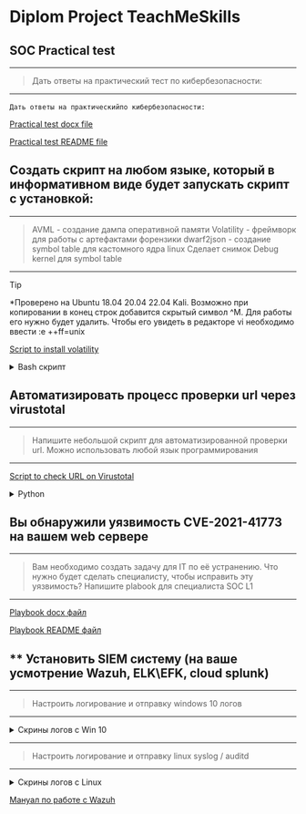 # **Diplom Project TeachMeSkills**


## SOC Practical test 
___
>    Дать ответы на практический тест по кибербезопасности:
___

```text
Дать ответы на практическийпо кибербезопасности:
```

[Practical test docx file](/Practical%20test/Diplom.docx)

[Practical test README file](/Practical%20test/README.md)

## Создать скрипт на любом языке, который в информативном виде будет запускать скрипт с установкой:
___
>   AVML - создание дампа оперативной памяти
>    Volatility - фреймворк для работы с артефактами форензики
>    dwarf2json - создание symbol table для кастомного ядра linux
>    Сделает снимок Debug kernel для symbol table
___

> [!TIP]
> *Проверено на Ubuntu 18.04 20.04 22.04 Kali. Возможно при копировании в конец строк добавится скрытый символ ^M. Для работы его нужно будет удалить. Чтобы его увидеть в редакторе vi необходимо ввести :e ++ff=unix

[Script to install volatility](/Script%20install%20volatility/ubuntu)

<details><summary>Bash cкрипт</summary>

```bash

#!/bin/bash

RED='\e[31m'
GREEN='\e[32m'
BLUE='\e[34m'
RESET='\e[0m'

echo -e "$BLUE Welcome to install Volatility3 $RESET"
sudo apt-get update >/dev/null

echo -e "$BLUE Check and install dependency $RESET"

if dpkg -l python3-full >/dev/null
then echo -e "$GREEN Already installed python3-full $RESET"
else echo -e "$BLUE Install python3-full $RESET" && sudo apt-get install -y pyton3-full
fi

if dpkg -l python3-pip >/dev/null
then echo -e "$GREEN Already installed python3-pip $RESET"
else echo -e "$BLUE Install python3-pip $RESET" && sudo apt-get install -y pyton3-pip
fi

if dpkg -l wget >/dev/null
then echo -e "$GREEN Already installed wget $RESET"
else echo -e "$BLUE Install wget $RESET" && sudo apt-get install -y wget
fi

if dpkg -l git >/dev/null
then echo -e "$GREEN Already installed git $RESET"
else echo -e "$BLUE Install git $RESET" && sudo apt-get install -y git
fi

if dpkg -l golang-go >/dev/null
then echo -e "$GREEN Already installed golang-go $RESET"
else echo -e "$BLUE Install golang-go $RESET" && sudo apt-get install -y golang-go
fi

cd

echo -e "$GREEN Download the latest release of avml $RESET"

wget https://github.com/microsoft/avml/releases/download/v0.14.0/avml

echo -e "$GREEN Make the file executable $RESET"

sudo chmod +x avml


echo -e "$GREEN Move the executable to a directory in /usr/local/bin $RESET"

sudo mv avml /usr/local/bin/

if avml --help >/dev/null
then echo -e "$GREEN AVML is installed $RESET"
else echo -e "$RED AVML is not installed $RESET" && exit 0
fi

echo -e "$GREEN Create memory dump $RESET"

sudo avml ~/memory.dmp
sudo chown $USER:$USER memory.dmp
sudo chmod 755 memory.dmp


echo -e "$GREEN Install Volatility3 $RESET"

git clone https://github.com/volatilityfoundation/volatility3.git
cd volatility3

echo -e "$GREEN Install Volatility3 requirements $RESET"


pip3 install -r requirements-minimal.txt
pip3 install -r requirements.txt

echo -e "$GREEN Install the corresponding debug symbols $RESET"

release=$(lsb_release -cs)

sudo tee /etc/apt/sources.list.d/ddebs.list <<EOF

deb http://ddebs.ubuntu.com $release main restricted universe multiverse
deb http://ddebs.ubuntu.com $release-updates main restricted universe multiverse
deb http://ddebs.ubuntu.com $release-proposed main restricted universe multiverse


EOF

wget -O - http://ddebs.ubuntu.com/dbgsym-release-key.asc | sudo apt-key add -


sudo apt update
sudo apt install linux-image-$(uname -r)-dbgsym

# Debug kernel is at: /usr/lib/debug/boot/vmlinux-$(uname -r)
echo -e "$GREEN Instal dwarf2json $RESET"
cd 
git clone https://github.com/volatilityfoundation/dwarf2json.git
cd dwarf2json
go build
sudo cp dwarf2json /usr/local/bin/
if dwarf2json --help >/dev/null
then echo -e "$GREEN dwarf2json is installed $RESET"
else echo -e "$RED dwarf2json is not installed $RESET" && exit 0
fi


cd /usr/lib/debug/boot/
chmod 755 vmlinux-$(uname -r)
chown $USER:$USER vmlinux-$(uname -r)
sudo mkdir ~/volatility3/volatility3/symbols/linux
sudo dwarf2json linux  --elf /usr/lib/debug/boot/vmlinux-$(uname -r) --system-map /boot/System.map-$(uname -r) > ~/Ubuntu-$(uname -r).json
sudo cp ~/Ubuntu-$(uname -r).json ~/volatility3/volatility3/symbols/linux/
cd ~/volatility3

PS3='Select module for volatility3: '
sys=("Lsof" "Pstree" "Bash" "Check_creds" "Exit")
select fav in "${sys[@]}"; do
    case $fav in
        "Lsof")
            echo -e  "$GREEN Lists open files for each processes $RESET"
            sudo python3 vol.py -f ~/memory.dmp linux.lsof.Lsof
            break
            ;;
         "Pstree")
            echo -e  "$GREEN Plugin for listing processes in a tree based on their parent process ID $RESET"
            sudo python3 vol.py -f ~/memory.dmp linux.pstree.PsTree
            break
            ;;
        "Bash")
            echo -e  "$GREEN Recovers bash command history from memory $RESET"
            sudo python3 vol.py -f ~/memory.dmp linux.bash.Bash
            break
            ;;
        "Check_creds")
            echo -e  "$GREEN Lists open files for each processes $RESET"
            sudo python3 vol.py -f ~/memory.dmp linux.check_creds.Check_creds
            break
            ;;
        "Exit")
            echo -e "$RED User requested exit $RESET"
            exit 0
            ;;
             *) echo -e "$RED invalid option $REPLY $RESET";;
    esac
done

```

</details>

## Автоматизировать процесс проверки url через virustotal
___
>  Напишите небольшой скрипт для автоматизированной проверки url. Можно использовать любой язык программирования
___

[Script to check URL on Virustotal](/Script%20to%20check%20URL%20on%20Virustotal/Virustotal.py)

<details><summary>Python</summary>

```python

import requests

def check_url(api_key, url):
    api_url = 'https://www.virustotal.com/vtapi/v2/url/report'
    params = {
        'apikey': api_key,
        'resource': url,
    }
    
    response = requests.get(api_url, params=params)
    
    if response.status_code == 200:
        result = response.json()
        if result['response_code'] == 1:  # URL был проверен
            print(f"URL: {url}")
            print("Обнаруженные угрозы:")
            for engine in result['scans']:
                if result['scans'][engine]['detected']:
                    print(f"{engine}: Обнаружено")
                else:
                    print(f"{engine}: Не обнаружено")
        else:
            print("URL не найден в базе данных.")
    else:
        print(f"Ошибка: {response.status_code}")

if __name__ == "__main__":
    API_KEY = '6b98b76b60da24c0f6567bc9551b091abe7cb15760be75683fda7fbaba27239e'
    url_to_check = input("Введите URL для проверки: ")
    check_url(API_KEY, url_to_check)

```
</details>

## Вы обнаружили уязвимость CVE-2021-41773 на вашем web сервере
___
>    Вам необходимо создать задачу для IT по её устранению. Что нужно будет сделать специалисту, чтобы исправить эту уязвимость? Напишите plabook для специалиста SOC L1
___

[Playbook docx файл](/Playbook/Playbook%20по%20устранению%20уязвимости%20CVE.docx)

[Playbook README файл](/Playbook/Playbook%20по%20устранению%20уязвимости%20CVE.docx)

## ** Установить SIEM систему (на ваше усмотрение Wazuh, ELK\EFK, cloud splunk)
___
> Настроить логирование и отправку windows 10 логов
___

<details><summary>Скрины логов с Win 10</summary>

![win10_1](/Wazuh/wazuh_win10_1.png)

![win10_2](/Wazuh/wazuh_win10_2.png)

![win10_3](/Wazuh/wazuh_win10_3.png)

</details>

___
> Настроить логирование и отправку linux syslog / auditd
___

<details><summary>Скрины логов с Linux</summary>

![linux_1](/Wazuh/wazuh_kali_1.png)

![linux_2](/Wazuh/wazuh_kali_2.png)

![linux_3](/Wazuh/wazuh_kali_3.png)

</details>

[Мануал по работе с Wazuh](/Wazuh/siem.7z)